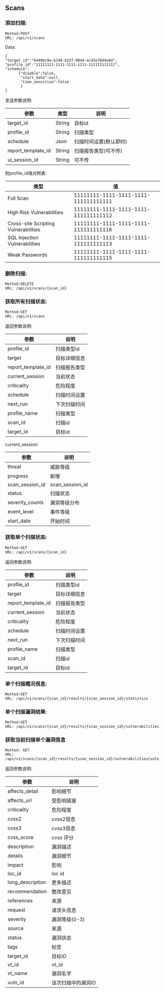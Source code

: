 ## Scans


### 添加扫描:

```
Method:POST
URL: /api/v1/scans
```

Data:

```
{
"target_id":"64496c9e-b340-4227-90d4-ac43e78d4a0d",
"profile_id":"11111111-1111-1111-1111-111111111112",
"schedule":    
      {"disable":false,
       "start_date":null,
       "time_sensitive":false
       }
}

```

发送参数说明:

| 参数 | 类型 |说明 |
| --- | --- |--- |
| target_id | String | 目标id |
| profile_id | String | 扫描类型 |
| schedule | Json | 扫描时间设置(默认即时) |
| report_template_id | String | 扫描报告类型(可不传) |
| ui_session_id | String | 可不传 |

附profile_id值对照表:

| 类型 | 值 |
| --- | --- |
| Full Scan | 11111111-1111-1111-1111-111111111111 | 
| High Risk Vulnerabilities | 11111111-1111-1111-1111-111111111112 |
| Cross-site Scripting Vulnerabilities | 11111111-1111-1111-1111-111111111116 | 
| SQL Injection Vulnerabilities | 11111111-1111-1111-1111-111111111113 | 
| Weak Passwords | 11111111-1111-1111-1111-111111111115 | | Crawl Only | 11111111-1111-1111-1111-111111111117 | 

### 删除扫描:

```
Method:DELETE
URL: /api/v1/scans/{scan_id}
```

### 获取所有扫描状态:

```
Method:GET 
URL: /api/v1/scans
```

返回参数说明:

| 参数 | 说明 |
| --- | --- |
| profile_id | 扫描类型id |
| target | 目标详细信息 |
| report_template_id | 扫描报告类型 |
| current_session | 当前状态 |
| criticality |  危险程度 |
| schedule | 扫描时间设置 |
| next_run | 下次扫描时间 |
| profile_name | 扫描类型 |
| scan_id | 扫描id |
| target_id | 目标id |


current_session:

| 参数 | 说明 |
| --- | --- |
| threat | 威胁等级 |
| progress | 新增 |
| scan_session_id | scan_session_id |
| status | 扫描状态 |
| severity_counts | 漏洞等级分布 |
| event_level | 事件等级 |
| start_date | 开始时间 |




### 获取单个扫描状态:

```
Method:GET 
URL: /api/v1/scans/{scan_id}

```

返回参数说明:

| 参数 | 说明 |
| --- | --- |
| profile_id | 扫描类型id |
| target | 目标详细信息 |
| report_template_id | 扫描报告类型 |
| current_session | 当前状态 |
| criticality |  危险程度 |
| schedule | 扫描时间设置 |
| next_run | 下次扫描时间 |
| profile_name | 扫描类型 |
| scan_id | 扫描id |
| target_id | 目标id |



### 单个扫描概况信息:

```
Method:GET
URL: /api/v1/scans/{scan_id}/results/{scan_session_id}/statistics

```

### 单个扫描漏洞结果:

```
Method:GET
URL: /api/v1/scans/{scan_id}/results/{scan_session_id}/vulnerabilities

```

### 获取当前扫描单个漏洞信息

```
Method: GET
URL: /api/v1/scans/{scan_id}/results/{scan_session_id}/vulnerabilities{vuln_id}
```

返回参数说明:

|参数|说明|
| --- | --- |
| affects_detail | 影响细节 |
| affects_url | 受影响链接 |
| criticality | 危险程度 |
| cvss2 | cvss2信息 |
| cvss3 | cvss3信息 |
| cvss_score | cvss 评分 |
| description | 漏洞描述 |
| details | 漏洞细节 |
| impact | 影响 |
| loc_id | loc id |
| long_description | 更多描述 |
| recommendation | 整改意见 |
| references | 来源 |
| request | 请求头信息 |
| severity | 漏洞等级(0-3) |
| source | 来源 |
| status | 漏洞状态 |
| tags | 标签 |
| target_id | 目标ID |
| vt_id | vt_id |
| vt_name | 漏洞名字 |
| vuln_id | 该次扫描中的漏洞ID |

